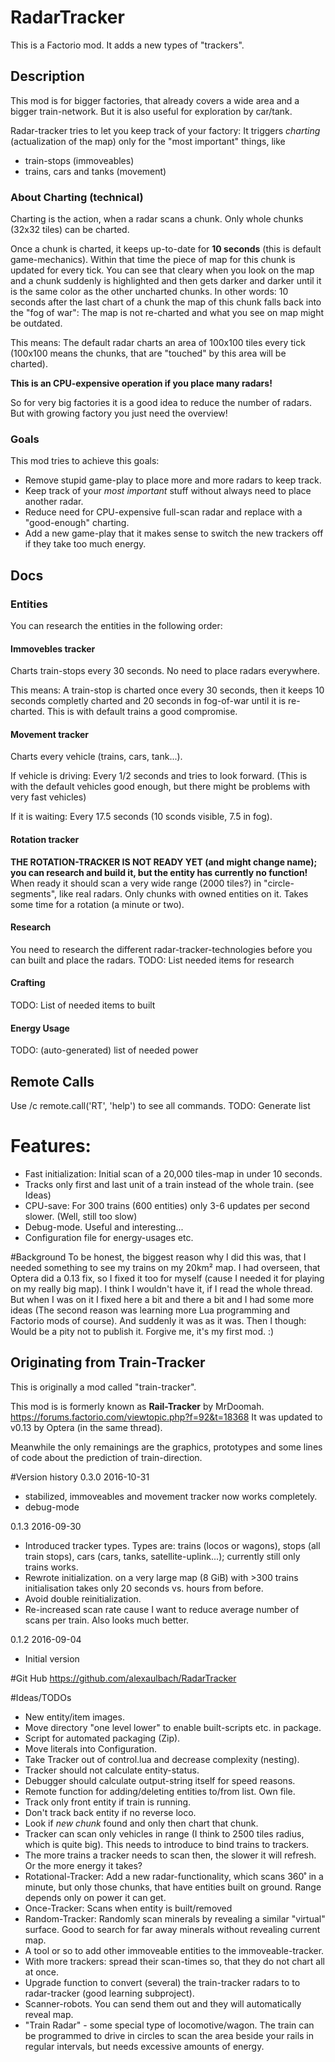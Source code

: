 # RadarTracker
This is a Factorio mod. It adds a new types of "trackers".

## Description
This mod is for bigger factories, that already covers a wide area and a bigger train-network.
But it is also useful for exploration by car/tank.

Radar-tracker tries to let you keep track of your factory: It triggers _charting_ (actualization of the map)
only for the "most important" things, like
- train-stops (immoveables)
- trains, cars and tanks (movement)

### About Charting (technical)
Charting is the action, when a radar scans a chunk. Only whole chunks (32x32 tiles) can be charted.

Once a chunk is charted, it keeps up-to-date for **10 seconds** (this is default game-mechanics).
Within that time the piece of map for this chunk is updated for every tick.
You can see that cleary when you look on the map and a chunk suddenly is highlighted and then gets darker and darker
until it is the same color as the other uncharted chunks.
In other words: 10 seconds after the last chart of a chunk the map of this chunk falls back into the "fog of war": The map is not re-charted
and what you see on map might be outdated.

This means: The default radar charts an area of 100x100 tiles every tick (100x100 means the chunks,
that are "touched" by this area will be charted).
 
**This is an CPU-expensive operation if you place many radars!**

So for very big factories it is a good idea to reduce the number of radars. But with growing factory you just
need the overview!

### Goals
This mod tries to achieve this goals:
- Remove stupid game-play to place more and more radars to keep track.
- Keep track of your *most important* stuff without always need to place another radar.
- Reduce need for CPU-expensive full-scan radar and replace with a "good-enough" charting.
- Add a new game-play that it makes sense to switch the new trackers off if they take too much energy.

## Docs

### Entities
You can research the entities in the following order:

#### Immovebles tracker
Charts train-stops every 30 seconds. No need to place radars everywhere.

This means: A train-stop is charted once every 30 seconds, then it keeps 10 seconds completly charted
and 20 seconds in fog-of-war until it is re-charted. This is with default trains a good compromise.

#### Movement tracker
Charts every vehicle (trains, cars, tank...).

If vehicle is driving: Every 1/2 seconds and tries to look forward. (This is with the default vehicles good enough, but there might be problems with very fast vehicles)

If it is waiting: Every 17.5 seconds (10 sconds visible, 7.5 in fog).

#### Rotation tracker

**THE ROTATION-TRACKER IS NOT READY YET (and might change name); you can research and build it, but the entity has currently no function!**
When ready it should scan a very wide range (2000 tiles?) in "circle-segments", like real radars. Only chunks with owned entities on it.
Takes some time for a rotation (a minute or two).

#### Research
You need to research the different radar-tracker-technologies before you can built and place the radars.
TODO: List needed items for research

#### Crafting
TODO: List of needed items to built

#### Energy Usage
TODO: (auto-generated) list of needed power

## Remote Calls
Use /c remote.call('RT', 'help') to see all commands.
TODO: Generate list

# Features:
- Fast initialization: Initial scan of a 20,000 tiles-map in under 10 seconds. 
- Tracks only first and last unit of a train instead of the whole train. (see Ideas)
- CPU-save: For 300 trains (600 entities) only 3-6 updates per second slower. (Well, still too slow)
- Debug-mode. Useful and interesting...
- Configuration file for energy-usages etc.

#Background
To be honest, the biggest reason why I did this was, that I needed something to see my trains on my 20km² map.
I had overseen, that Optera did a 0.13 fix, so I fixed it too for myself (cause I needed it for playing on my really big map). I think I wouldn't have it, if I read the whole thread. But when I was on it I fixed here a bit and there a bit and I had some more ideas (The second reason was learning more Lua programming and Factorio mods of course).
And suddenly it was as it was. Then I though: Would be a pity not to publish it. Forgive me, it's my first mod. :)

## Originating from Train-Tracker
This is originally a mod called "train-tracker".

This mod is is formerly known as **Rail-Tracker** by MrDoomah.
https://forums.factorio.com/viewtopic.php?f=92&t=18368
It was updated to v0.13 by Optera (in the same thread).

Meanwhile the only remainings are the graphics, prototypes and some lines of code about the prediction of train-direction.

#Version history
0.3.0 2016-10-31
- stabilized, immoveables and movement tracker now works completely.
- debug-mode

0.1.3 2016-09-30 
- Introduced tracker types. Types are: trains (locos or wagons), stops (all train stops), cars (cars, tanks, satellite-uplink...); currently still only trains works.
- Rewrote initialization. on a very large map (8 GiB) with >300 trains initialisation takes only 20 seconds vs. hours from before.
- Avoid double reinitialization.
- Re-increased scan rate cause I want to reduce average number of scans per train. Also looks much better.

0.1.2 2016-09-04
- Initial version

#Git Hub
https://github.com/alexaulbach/RadarTracker

#Ideas/TODOs
- New entity/item images.
- Move directory "one level lower" to enable built-scripts etc. in package.
- Script for automated packaging (Zip).
- Move literals into Configuration.
- Take Tracker out of control.lua and decrease complexity (nesting).
- Tracker should not calculate entity-status.
- Debugger should calculate output-string itself for speed reasons.
- Remote function for adding/deleting entities to/from list. Own file.
- Track only front entity if train is running.
- Don't track back entity if no reverse loco.
- Look if _new chunk_ found and only then chart that chunk.
- Tracker can scan only vehicles in range (I think to 2500 tiles radius, which is quite big). This needs to introduce to bind trains to trackers.
- The more trains a tracker needs to scan then, the slower it will refresh. Or the more energy it takes?
- Rotational-Tracker: Add a new radar-functionality, which scans 360˚ in a minute, but only those chunks, that have entities built on ground. Range depends only on power it can get.
- Once-Tracker: Scans when entity is built/removed
- Random-Tracker: Randomly scan minerals by revealing a similar "virtual" surface. Good to search for far away minerals without revealing current map.
- A tool or so to add other immoveable entities to the immoveable-tracker.
- With more trackers: spread their scan-times so, that they do not chart all at once.
- Upgrade function to convert (several) the train-tracker radars to to radar-tracker (good learning subproject).
- Scanner-robots. You can send them out and they will automatically reveal map.
- "Train Radar"  - some special type of locomotive/wagon. The train can be programmed to drive in circles to scan the area beside your rails in regular intervals, but needs excessive amounts of energy.

